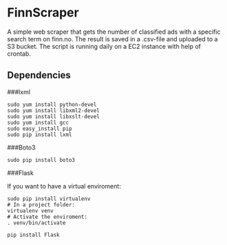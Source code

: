# FinnScraper
A simple web scraper that gets the number of classified ads with a specific search term on finn.no. The result is saved in a .csv-file and uploaded to a S3 bucket. 
The script is running daily on a EC2 instance with help of crontab.

## Dependencies
###lxml
```
sudo yum install python-devel
sudo yum install libxml2-devel
sudo yum install libxslt-devel  
sudo yum install gcc        
sudo easy_install pip
sudo pip install lxml
```

###Boto3
```
sudo pip install boto3
```

###Flask

If you want to have a virtual enviroment:
```
sudo pip install virtualenv
# In a project folder:
virtualenv venv
# Activate the enviroment:
. venv/bin/activate
```

```
pip install Flask
```